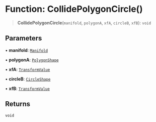 # Function: CollidePolygonCircle()

> **CollidePolygonCircle**(`manifold`, `polygonA`, `xfA`, `circleB`, `xfB`): `void`

## Parameters

• **manifold**: [`Manifold`](../classes/Manifold)

• **polygonA**: [`PolygonShape`](../classes/PolygonShape)

• **xfA**: [`TransformValue`](../type-aliases/TransformValue)

• **circleB**: [`CircleShape`](../classes/CircleShape)

• **xfB**: [`TransformValue`](../type-aliases/TransformValue)

## Returns

`void`
